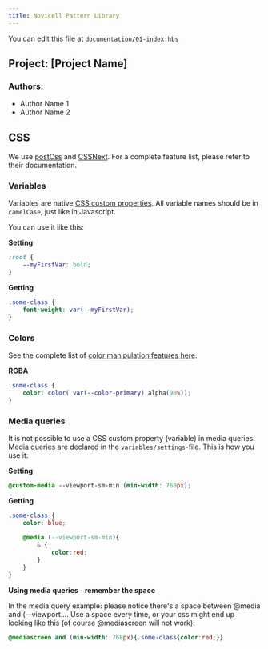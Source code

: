 ```yaml
---
title: Novicell Pattern Library
---
```


You can edit this file at `documentation/01-index.hbs`

## Project: [Project Name]
### Authors:
- Author Name 1
- Author Name 2

## CSS
We use [postCss](http://postcss.org/) and [CSSNext](http://cssnext.io/features/). For a complete feature list, please refer to their documentation.


### Variables
Variables are native [CSS custom properties](http://cssnext.io/features/#custom-properties-var). All variable names should be in `camelCase`, just like in Javascript.

You can use it like this:

**Setting**
```css
:root {
    --myFirstVar: bold;
}
```
**Getting**
```css
.some-class {
    font-weight: var(--myFirstVar);
}
```

### Colors
See the complete list of [color manipulation features here](http://cssnext.io/features/#color-function).

**RGBA**
```css
.some-class {
    color: color( var(--color-primary) alpha(90%));
}
```

### Media queries
It is not possible to use a CSS custom property (variable) in media queries. Media queries are declared in the `variables/settings`-file. This is how you use it:

**Setting**
```css
@custom-media --viewport-sm-min (min-width: 768px);
```
**Getting**
```css
.some-class {
    color: blue;
    
    @media (--viewport-sm-min){
        & {
            color:red;
        }
    }
}
```

**Using media queries - remember the space**

In the  media query example: please notice there's a space between @media and (--viewport....  Use a space every time, or your css might end up looking like this (of course @mediascreen will not work):

```css
@mediascreen and (min-width: 768px){.some-class{color:red;}}
```

